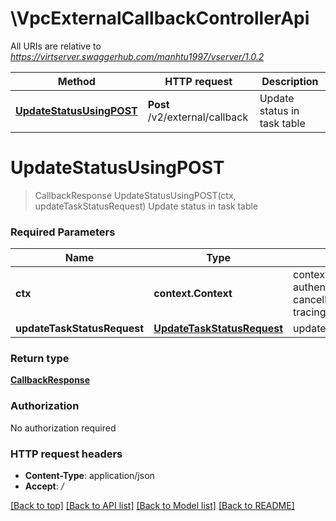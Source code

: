 # \VpcExternalCallbackControllerApi

All URIs are relative to *https://virtserver.swaggerhub.com/manhtu1997/vserver/1.0.2*

Method | HTTP request | Description
------------- | ------------- | -------------
[**UpdateStatusUsingPOST**](VpcExternalCallbackControllerApi.md#UpdateStatusUsingPOST) | **Post** /v2/external/callback | Update status in task table


# **UpdateStatusUsingPOST**
> CallbackResponse UpdateStatusUsingPOST(ctx, updateTaskStatusRequest)
Update status in task table

### Required Parameters

Name | Type | Description  | Notes
------------- | ------------- | ------------- | -------------
 **ctx** | **context.Context** | context for authentication, logging, cancellation, deadlines, tracing, etc.
  **updateTaskStatusRequest** | [**UpdateTaskStatusRequest**](UpdateTaskStatusRequest.md)| updateTaskStatusRequest | 

### Return type

[**CallbackResponse**](CallbackResponse.md)

### Authorization

No authorization required

### HTTP request headers

 - **Content-Type**: application/json
 - **Accept**: */*

[[Back to top]](#) [[Back to API list]](../README.md#documentation-for-api-endpoints) [[Back to Model list]](../README.md#documentation-for-models) [[Back to README]](../README.md)

